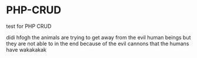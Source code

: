 # PHP-CRUD
test for PHP CRUD

didi
hfogh
the animals are trying to get away from the evil human beings but they are not able to in the end because of the evil cannons that the humans have
wakakakak
